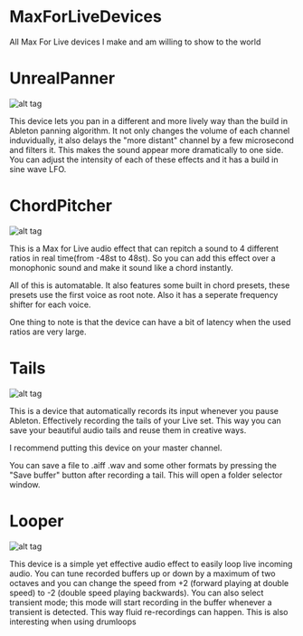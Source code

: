 # MaxForLiveDevices
All Max For Live devices I make and am willing to show to the world

# UnrealPanner

![alt tag](https://i.imgur.com/usZZzYu.jpg)

This device lets you pan in a different and more lively way than the build in Ableton panning algorithm. 
It not only changes the volume of each channel induvidually, it also delays the "more distant" channel by a few microsecond and filters it. This makes the sound appear more dramatically to one side.
You can adjust the intensity of each of these effects and it has a build in sine wave LFO.


# ChordPitcher

![alt tag](http://i.imgur.com/V1HGumv.jpg)

This is a Max for Live audio effect that can repitch a sound to 4 different ratios in real time(from -48st to 48st). 
So you can add this effect over a monophonic sound and make it sound like a chord instantly. 

All of this is automatable.
It also features some built in chord presets, these presets use the first voice as root note.
Also it has a seperate frequency shifter for each voice.

One thing to note is that the device can have a bit of latency when the used ratios are very large.

# Tails

![alt tag](http://i.imgur.com/HN7H4Jg.jpg)

This is a device that automatically records its input whenever you pause Ableton. Effectively recording the tails of your Live set. This way you can save your beautiful audio tails and reuse them in creative ways. 

I recommend putting this device on your master channel.

You can save a file to .aiff .wav and some other formats by pressing the "Save buffer" button after recording a tail. This will open a folder selector window.

# Looper

![alt tag](https://imgur.com/a/Rleg8pC)

This device is a simple yet effective audio effect to easily loop live incoming audio. You can tune recorded buffers up or down by a maximum of two octaves and you can change the speed from +2 (forward playing at double speed) to -2 (double speed playing backwards). You can also select transient mode; this mode will start recording in the buffer whenever a transient is detected. This way fluid re-recordings can happen. This is also interesting when using drumloops 
